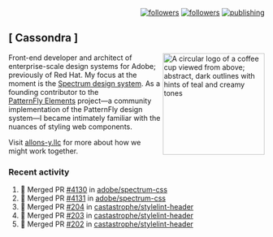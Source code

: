 <p align="right"><a rel="me" href="https://front-end.social/@castastrophe">
    <img alt="followers" title="Follow me on Mastodon" src="https://img.shields.io/mastodon/follow/109297102751309835?domain=https%3A%2F%2Ffront-end.social&label=Follow&logo=mastodon&logoColor=white&style=for-the-badge&labelColor=008080&color=006969"/></a>
  <a href="https://codepen.io/castastrophe/">
    <img alt="followers" title="Follow me on CodePen" src="https://img.shields.io/badge/23-1?color=640464&labelColor=7c007c&style=for-the-badge&logo=codepen&label=Follow"/></a>
<a href="https://castastrophe.medium.com/">
    <img alt="publishing" title="View articles on Medium" src="https://img.shields.io/badge/107-1?color=666&labelColor=444&label=subscribe&logo=medium&logoColor=white&style=for-the-badge"/></a>
</p>

## [&nbsp;Cassondra&nbsp;]

<img align="right" src="https://github-production-user-asset-6210df.s3.amazonaws.com/1840295/253016758-ba468774-1cd3-42c2-8f43-947b5eeb5edf.png" height="200" alt="A circular logo of a coffee cup viewed from above; abstract, dark outlines with hints of teal and creamy tones">

Front-end developer and architect of enterprise-scale design systems for Adobe; previously of Red Hat. My focus at the moment is the [Spectrum design system](https://github.com/adobe/spectrum-css). As a founding contributor to the [PatternFly&nbsp;Elements](https://github.com/patternfly/patternfly-elements) project&mdash;a community implementation of the PatternFly design system&mdash;I became intimately familiar with the nuances of styling web components.

Visit [allons-y.llc](http://allons-y.llc/) for more about how we might work together.

### Recent activity

<!--START_SECTION:activity-->
1. 🎉 Merged PR [#4130](https://github.com/adobe/spectrum-css/pull/4130) in [adobe/spectrum-css](https://github.com/adobe/spectrum-css)
2. 🎉 Merged PR [#4131](https://github.com/adobe/spectrum-css/pull/4131) in [adobe/spectrum-css](https://github.com/adobe/spectrum-css)
3. 🎉 Merged PR [#204](https://github.com/castastrophe/stylelint-header/pull/204) in [castastrophe/stylelint-header](https://github.com/castastrophe/stylelint-header)
4. 🎉 Merged PR [#203](https://github.com/castastrophe/stylelint-header/pull/203) in [castastrophe/stylelint-header](https://github.com/castastrophe/stylelint-header)
5. 🎉 Merged PR [#202](https://github.com/castastrophe/stylelint-header/pull/202) in [castastrophe/stylelint-header](https://github.com/castastrophe/stylelint-header)
<!--END_SECTION:activity-->
